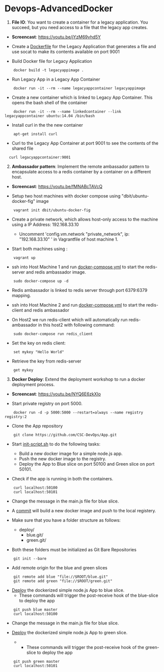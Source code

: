 # Devops-AdvancedDocker

1) **File IO**: You want to create a container for a legacy application. You succeed, but you need access to a file that the legacy app creates.
* **Screencast**: https://youtu.be/jYzM69vhd5Y

- Create a [Dockerfile](https://github.com/nisarg64/Devops-AdvancedDocker/blob/master/FileIO/Dockerfile) for the Legacy Application that generates a file and use  socat to make its contents available on port 9001

- Build Docker file for Legacy Application
```
	docker build -t legacyappimage .
```

- Run Legacy App in a Legacy App Container
```
	docker run -it --rm --name legacyappcontainer legacyappimage
```

- Create a new container which is linked to Legacy App Container. This opens the bash shell of the container
```
	docker run -it --rm --name linkedcontainer --link legacyappcontainer ubuntu:14.04 /bin/bash
```

- Install curl in the the new container
```
	apt-get install curl
```

- Curl to the Legacy App Container at port 9001 to see the contents of the shared file
```	
  curl legacyappcontainer:9001
```


2) **Ambassador pattern**: Implement the remote ambassador pattern to encapsulate access to a redis container by a container on a different host.
* **Screencast**: https://youtu.be/fMNABcTAVcQ

- Setup two host machines with docker compose using "dbit/ubuntu-docker-fig" image
```	
	vagrant init dbit/ubuntu-docker-fig
```

- Create a private network, which allows host-only access to the machine using a IP Address: 192.168.33.10
  - Uncomment 'config.vm.network "private_network", ip: "192.168.33.10" ' in Vagrantfile of host machine 1.

- Start both machines using :
```	
	vagrant up
```

- ssh into Host Machine 1 and run [docker-compose.yml](https://github.com/nisarg64/Devops-AdvancedDocker/blob/master/AmbassadorPattern/Machine1/docker-compose.yml) to start the redis-server and redis ambassador image.
```
	sudo docker-compose up -d
```

  - Redis ambassador is linked to redis server through port 6379:6379 mapping.

- ssh into Host Machine 2 and run [docker-compose.yml](https://github.com/nisarg64/Devops-AdvancedDocker/blob/master/AmbassadorPattern/Machine2/docker-compose.yml) to start the redis-client and redis ambassador

- On Host2 we run redis-client which will automatically run redis-ambassador in this host2 with following command:
```
	sudo docker-compose run redis_client
```

- Set the key on redis client:
```
	set mykey "Hello World"
```

- Retrieve the key from redis-server
```
	get mykey
```

3) **Docker Deploy**: Extend the deployment workshop to run a docker deployment process.
* **Screencast**: https://youtu.be/NYQ6E6zkXIo

- Start private registry on port 5000.
```
	docker run -d -p 5000:5000 --restart=always --name registry registry:2
```

- Clone the App repository
```
	git clone https://github.com/CSC-DevOps/App.git
```

- Start [init-script.sh](https://github.com/nisarg64/Devops-AdvancedDocker/blob/master/DockerDeploy/init.sh) to do the following tasks:
  * Build a new docker image for a simple node.js app. 
  * Push the new docker image to the registry.
  * Deploy the App to Blue slice on port 50100 and Green slice on port 50101. 

- Check if the app is running in both the containers. 
```
	curl localhost:50100
	curl localhost:50101
```

- Change the message in the main.js file for blue slice. 

- A [commit](https://github.com/nisarg64/Devops-AdvancedDocker/blob/master/DockerDeploy/post-commit) will build a new docker image and push to the local registery. 

- Make sure that you have a folder structure as follows:

	* deploy/
		* blue.git/
  		* green.git/

- Both these folders must be initialized as Git Bare Repositories
```
	git init --bare
```

- Add remote origin for the blue and green slices
```
	git remote add blue "file://$ROOT/blue.git"
	git remote add green "file://$ROOT/green.git"
```

- [Deploy](https://github.com/nisarg64/Devops-AdvancedDocker/blob/master/DockerDeploy/post-receive-blue) the dockerized simple node.js App to blue slice. 
	- These commands will trigger the post-receive hook of the blue-slice to deploy the app
```
	git push blue master
	curl localhost:50100 
```


- Change the message in the main.js file for blue slice.

- [Deploy](https://github.com/nisarg64/Devops-AdvancedDocker/blob/master/DockerDeploy/post-receive-green) the dockerized simple node.js App to green slice.
	- - These commands will trigger the post-receive hook of the green-slice to deploy the app
```
	git push green master
	curl localhost:50101 
```
